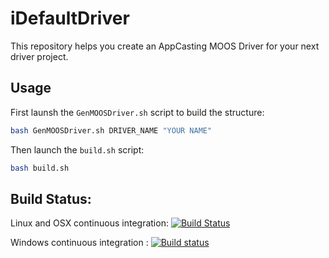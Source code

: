 # iDefaultDriver 
This repository helps you create an AppCasting MOOS Driver for your next driver project.

## Usage
First launsh the `GenMOOSDriver.sh` script to build the structure:
```bash
bash GenMOOSDriver.sh DRIVER_NAME "YOUR NAME"
```

Then launch the `build.sh` script:
```bash
bash build.sh
```
## Build Status:
Linux and OSX continuous integration: [![Build Status](https://travis-ci.org/MOOS-drivers/iDefaultDriver.svg)](https://travis-ci.org/MOOS-drivers/iDefaultDriver)

Windows continuous integration :      [![Build status](https://ci.appveyor.com/api/projects/status/rk598gn6lp7bwgxg?svg=true)](https://ci.appveyor.com/project/msis/idefaultdriver)
